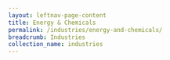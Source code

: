 ```yaml
---
layout: leftnav-page-content
title: Energy & Chemicals
permalink: /industries/energy-and-chemicals/
breadcrumb: Industries
collection_name: industries
---
```

